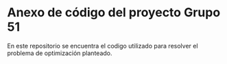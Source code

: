 # Anexo de código del proyecto Grupo 51

En este repositorio se encuentra el codigo utilizado para resolver el problema de optimización planteado.